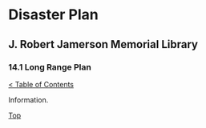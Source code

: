 <head>
	<link rel="stylesheet" type="text/css" href="../main.css">
</head>

[0]: ../README.md
[14.1]: long-range-plan.md

# Disaster Plan
## J. Robert Jamerson Memorial Library
### 14.1 Long Range Plan
[< Table of Contents][0]

Information.

[Top][14.1]
